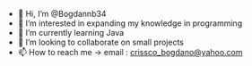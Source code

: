 - 👋 Hi, I’m @Bogdannb34
- 👀 I’m interested in expanding my knowledge in programming
- 🌱 I’m currently learning Java
- 💞️ I’m looking to collaborate on small projects
- 📫 How to reach me -> email : crissco_bogdano@yahoo.com

<!---
Bogdannb34/Bogdannb34 is a ✨ special ✨ repository because its `README.md` (this file) appears on your GitHub profile.
You can click the Preview link to take a look at your changes.
--->
